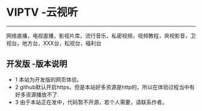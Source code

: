 # VIPTV -云视听 
---
网络直播，电视直播，影视片库，流行音乐，私密视频，视频教程，央视影音，卫视台，地方台，XXX台，松视台，福利台

## 开发版 -版本说明
+ 1 本站为开发版的网页体验。
+ 2 github默认开启https，但是本站好多资源是http的，所以在体验过程当中有好多资源播放不了.
+ 3 由于本站正在发中，代码暂不开源，若个人需要，请联系作者。

